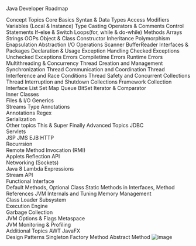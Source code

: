 Java Developer Roadmap		
		
Concept		Topics
Core	Basics	Syntax & Data Types
		Access  Modifiers
		Variables (Local & Instance)
		Type Casting
		Operators & Comments
	Control Statements	If-else & Switch
		Loops(for, while & do-while)
	Methods	
	Arrays	
	Strings	
	OOPs	Object & Class
		Constructor
		Inheritance
		Polymorphism
		Enapsulation
		Abstraction
	I/O Operations	Scanner
		BufferReader
	Interfaces & Packages	Declaration & Usage
	Exception Handling	Checked Exceptions
		Unchecked Exceptions
	Errors	Compiletime Errors
		Runtime Errors
	Multithreading & Concurrency	Thread Creation and Management
		Synchronization
		Thread Communication and Coordination
		Thread Interference and Race Conditions
		Thread Safety and Concurrent Collections
		Thread Interruption and Shutdown
	Collections Framework	Collection Interface
		List
		Set
		Map
		Queue
		BitSet
	Iterator & Comparator	
	Inner Classes	
	Files & I/O	
	Generics	
	Streams	
	Type Annotations	
	Annotations	
	Regex	
	Serialization	
	Other topics	This & Super
		Finally
Advanced Topics	JDBC	
	Servlets	
	JSP	
	JMS	
	EJB	
	HTTP	
	Recurrsion	
	Remote Method Invocation (RMI)	
	Applets	
	Reflection API	
	Networking (Sockets)	
Java 8	Lambda Expressions	
	Stream API	
	Functional Interface	
	Default Methods, Optional Class	
	Static Methods in Interfaces, Method References	
JVM Internals and Tuning	Memory Management	
	Class Loader Subsystem	
	Execution Engine	
	Garbage Collection	
	JVM Options & Flags	
	Metaspace	
	JVM Monitoring & Profiling	
Additional Topics	AWT	
	JavaFX	
	Design Patterns	Singleton
		Factory Method
		Abstract Method
![image](https://github.com/SravanKondeti/Java-Roadmap/assets/131296571/01bcbd7b-03a2-467d-ac69-d8a1c631c281)
